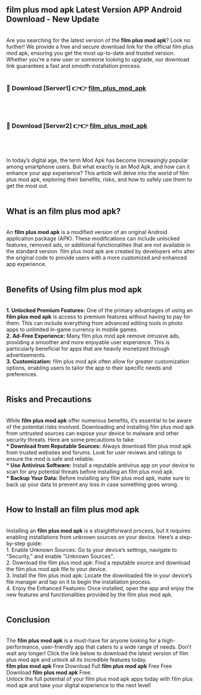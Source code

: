## film plus mod apk Latest Version APP Android Download - New Update
<br>
Are you searching for the latest version of the <strong>film plus mod apk</strong>? Look no further! We provide a free and secure download link for the official film plus mod apk, ensuring you get the most up-to-date and trusted version. Whether you're a new user or someone looking to upgrade, our download link guarantees a fast and smooth installation process.
<br>
<br>
<h3>🔴 Download [Server1] 👉👉 <a href="https://modyolo.store/film+plus+mod+apk">film_plus_mod_apk</a></h3><br>
<br>
<h3>🔴 Download [Server2] 👉👉 <a href="https://modyolo.store/film+plus+mod+apk">film_plus_mod_apk</a></h3><br>
<br>
<br>
In today’s digital age, the term Mod Apk has become increasingly popular among smartphone users. But what exactly is an Mod Apk, and how can it enhance your app experience? This article will delve into the world of film plus mod apk, exploring their benefits, risks, and how to safely use them to get the most out.
<br>
<br>
<h2>What is an film plus mod apk?</h2>
<br>
An <strong>film plus mod apk</strong> is a modified version of an original Android application package (APK). These modifications can include unlocked features, removed ads, or additional functionalities that are not available in the standard version. film plus mod apk are created by developers who alter the original code to provide users with a more customized and enhanced app experience.
<br>
<br>
<h2>Benefits of Using film plus mod apk</h2>
<br>
<strong> 1. Unlocked Premium Features:</strong> One of the primary advantages of using an <strong>film plus mod apk</strong> is access to premium features without having to pay for them. This can include everything from advanced editing tools in photo apps to unlimited in-game currency in mobile games.
<br>
<strong> 2. Ad-Free Experience:</strong> Many film plus mod apk remove intrusive ads, providing a smoother and more enjoyable user experience. This is particularly beneficial for apps that are heavily monetized through advertisements.
<br>
<strong> 3. Customization:</strong> film plus mod apk often allow for greater customization options, enabling users to tailor the app to their specific needs and preferences.
<br>
<br>
<h2>Risks and Precautions</h2>
<br>
While <strong>film plus mod apk</strong> offer numerous benefits, it’s essential to be aware of the potential risks involved. Downloading and installing film plus mod apk from untrusted sources can expose your device to malware and other security threats. Here are some precautions to take:
<br>
<strong> * Download from Reputable Sources:</strong> Always download film plus mod apk from trusted websites and forums. Look for user reviews and ratings to ensure the mod is safe and reliable.
<br>
<strong> * Use Antivirus Software:</strong> Install a reputable antivirus app on your device to scan for any potential threats before installing an film plus mod apk.
<br>
<strong> * Backup Your Data:</strong> Before installing any film plus mod apk, make sure to back up your data to prevent any loss in case something goes wrong.
<br>
<br>
<h2>How to Install an film plus mod apk</h2>
<br>
Installing an <strong>film plus mod apk</strong> is a straightforward process, but it requires enabling installations from unknown sources on your device. Here’s a step-by-step guide:
<br>
 1. Enable Unknown Sources: Go to your device’s settings, navigate to "Security," and enable "Unknown Sources".
<br>
 2. Download the film plus mod apk: Find a reputable source and download the film plus mod apk file to your device.
<br>
 3. Install the film plus mod apk: Locate the downloaded file in your device’s file manager and tap on it to begin the installation process.
<br>
 4. Enjoy the Enhanced Features: Once installed, open the app and enjoy the new features and functionalities provided by the film plus mod apk.
<br>
<br>
<h2><strong>Conclusion</strong></h2>
<br>
The <strong>film plus mod apk</strong> is a must-have for anyone looking for a high-performance, user-friendly app that caters to a wide range of needs. Don’t wait any longer! Click the link below to download the latest version of film plus mod apk and unlock all its incredible features today.
<br>
<strong>film plus mod apk</strong> Free Download Full <strong>film plus mod apk</strong> Free Free Download <strong>film plus mod apk</strong> Free.
<br>
Unlock the full potential of your film plus mod apk apps today with film plus mod apk and take your digital experience to the next level!